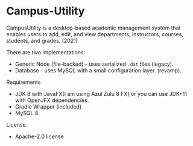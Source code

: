 # Campus-Utility
CampusUtility is a desktop-based academic management system that enables users to add, edit, and view departments, instructors, courses, students, and grades. (2021)

There are two implementations:
- Generic Node (file-backed) - uses serialized `.dat` files (legacy).
- Database - uses MySQL with a small configuration layer. (revamp).




Requirements 
- JDK 8 with JavaFX(I am using Azul Zulu 8 FX) or you can use JDK+11 with OpenJFX dependencies.
- Gradle Wrapper (included)
- MySQL 8.

License 
- Apache-2.0 license
